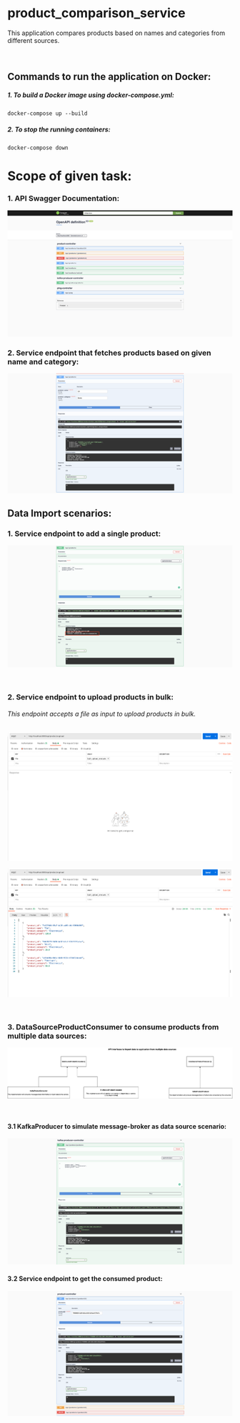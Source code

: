 # product_comparison_service

This application compares products based on names and categories from different sources.

<br/>

## Commands to run the application on Docker:

##### 1. To build a Docker image using docker-compose.yml:

`docker-compose up --build`

##### 2. To stop the running containers: 

`docker-compose down`

# Scope of given task:

### 1. API Swagger Documentation:

![diagram](docs_screenshots/api_swagger_doc.png)

### 2. Service endpoint that fetches products based on given name and category:  

![diagram](docs_screenshots/products_based_on_name_category.png)


## Data Import scenarios:

### 1. Service endpoint to add a single product:

![diagram](docs_screenshots/add_a_single_product.png)

<br/>

### 2. Service endpoint to upload products in bulk:

###### This endpoint accepts a file as input to upload products in bulk.

![diagram](docs_screenshots/bulk_upload_products_1.png)

![diagram](docs_screenshots/bulk_upload_products_2.png)

<br/>

### 3. DataSourceProductConsumer to consume products from multiple data sources:

![diagram](docs_screenshots/product_comparison_service.png)

<br/>

#### 3.1 KafkaProducer to simulate message-broker as data source scenario:

![diagram](docs_screenshots/produce_message_to_kafka.png)


#### 3.2 Service endpoint to get the consumed product:

![diagram](docs_screenshots/get_single_product.png)
